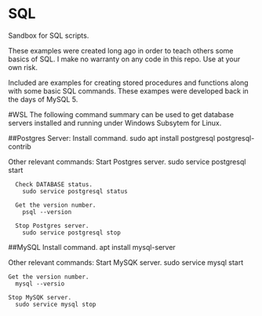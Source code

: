 # SQL
Sandbox for SQL scripts.

These examples were created long ago in order to teach others some basics of SQL.
I make no warranty on any code in this repo. Use at your own risk.

Included are examples for creating stored procedures and functions along with some basic SQL commands.
These exampes were developed back in the days of MySQL 5.

#WSL
The following command summary can be used to get database servers installed and running under Windows Subsytem for Linux.

##Postgres Server:
  Install command.
  sudo apt install postgresql postgresql-contrib
  
  Other relevant commands:
      Start Postgres server.
        sudo service postgresql start
        
      Check DATABASE status.
        sudo service postgresql status 
        
      Get the version number. 
        psql --version
        
      Stop Postgres server.
        sudo service postgresql stop
        
##MySQL
  Install command.
    apt install mysql-server
    
  Other relevant commands:
    Start MySQK server.
      sudo service mysql start
      
    Get the version number.
      mysql --versio
      
    Stop MySQK server.
      sudo service mysql stop
